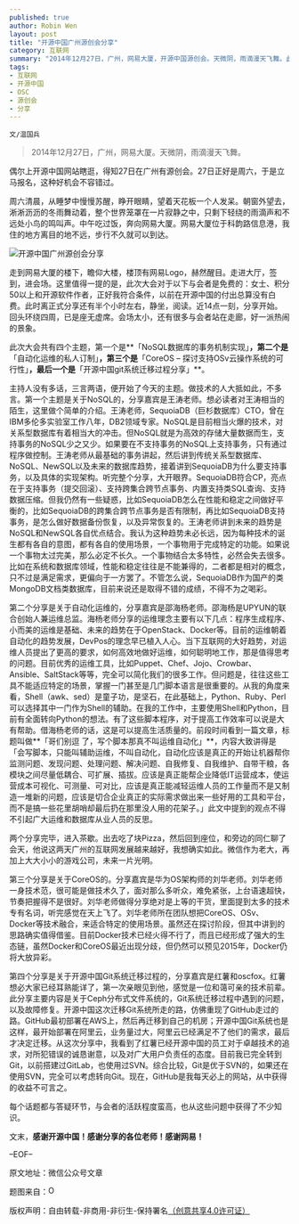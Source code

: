 ```yaml
---
published: true
author: Robin Wen
layout: post
title: "开源中国广州源创会分享"
category: 互联网
summary: "2014年12月27日，广州，网易大厦，开源中国源创会。天微阴，雨滴漫天飞舞。此次大会共有四个主题，第一个是「NoSQL数据库的事务机制实现」，第二个是「自动化运维的私人订制」，第三个是「CoreOS – 探讨支持OSv云操作系统的可行性」，最后一个是「开源中国git系统迁移过程分享」。"
tags: 
- 互联网
- 开源中国
- OSC
- 源创会
- 分享
---
```


`文/温国兵`

> 2014年12月27日，广州，网易大厦。天微阴，雨滴漫天飞舞。

偶尔上开源中国网站瞎逛，得知27日在广州有源创会。27日正好是周六，于是立马报名，这种好机会不容错过。

周六清晨，从睡梦中慢慢苏醒，睁开眼睛，望着天花板一个人发呆。朝窗外望去，淅淅沥沥的冬雨舞动着，整个世界笼罩在一片寂静之中，只剩下轻绕的雨滴声和不远处小鸟的鸣叫声。中午吃过饭，奔向网易大厦。网易大厦位于科韵路信息港，我住的地方离目的地不远，步行不久就可以到达。

![开源中国广州源创会分享](http://i.imgur.com/OCoC6p7.jpg)

走到网易大厦的楼下，瞻仰大楼，楼顶有网易Logo，赫然醒目。走进大厅，签到，进会场。这里值得一提的是，此次大会对于以下与会者是免费的：女士、积分50以上和开源软件作者，正好我符合条件，以前在开源中国的付出总算没有白费。此时离正式分享还有半个小时左右，静坐，阅读。近14点一刻，分享开始。回头环绕四周，已是座无虚席。会场太小，还有很多与会者站在走廊，好一派热闹的景象。

此次大会共有四个主题，第一个是**「NoSQL数据库的事务机制实现」**，第二个是**「自动化运维的私人订制」**，第三个是**「CoreOS – 探讨支持OSv云操作系统的可行性」**，最后一个是**「开源中国git系统迁移过程分享」**。

主持人没有多话，三言两语，便开始了今天的主题。做技术的人大抵如此，不多言。第一个主题是关于NoSQL的，分享嘉宾是王涛老师。想必读者对王涛相当的陌生，这里做个简单的介绍。王涛老师，SequoiaDB（巨杉数据库）CTO，曾在IBM多伦多实验室工作八年，DB2领域专家。NoSQL是目前相当火爆的技术，对关系型数据库有着相当大的冲击。但NoSQL就是为高效的存储大量数据而生，支持事务的NoSQL少之又少。如果要在不支持事务的NoSQL上支持事务，只有通过程序做控制。王涛老师从最基础的事务讲起，然后讲到传统关系型数据库、NoSQL、NewSQL以及未来的数据库趋势，接着讲到SequoiaDB为什么要支持事务，以及具体的实现架构。听完整个分享，大开眼界。SequoiaDB符合CP，亮点在于支持事务（提交回滚）、支持跨集合跨节点事务、内置支持类SQL查询、支持数据压缩。但我仍然有一些疑惑，比如SequoiaDB怎么在性能和稳定之间做好平衡的，比如SequoiaDB的跨集合跨节点事务是否有限制，再比如SequoiaDB支持事务，是怎么做好数据备份恢复，以及异常恢复的。王涛老师讲到未来的趋势是NoSQL和NewSQL各自优点结合。我认为这种趋势未必长远，因为每种技术的诞生都有各自的意图，都有各自的使用场景，一个事物用于完成特定的功能。如果说一个事物太过完美，那么必定不长久。一个事物结合太多特性，必然会失去很多。比如在系统和数据库领域，性能和稳定往往是不能兼得的，二者都是相对的概念，只不过是满足需求，更偏向于一方罢了。不管怎么说，SequoiaDB作为国产的类MongoDB文档类数据库，目前来说还是取得不错的成绩，不得不为之喝彩。

第二个分享是关于自动化运维的，分享嘉宾是邵海杨老师。邵海杨是UPYUN的联合创始人兼运维总监。海杨老师分享的运维理念主要有以下几点：程序生成程序、小而美的运维是基础、未来的趋势在于OpenStack、Docker等。目前的运维朝着自动化的趋势发展，DevPos的理念早已植入人心。当下互联网的大好趋势，对运维人员提出了更高的要求，如何高效地做好运维，如何聪明地工作，那是值得思考的问题。目前优秀的运维工具，比如Puppet、Chef、Jojo、Crowbar、Ansible、SaltStack等等，完全可以简化我们的很多工作。但问题是，往往这些工具不能适应特定的场景，掌握一门甚至是几门脚本语言是很重要的。从我的角度来看，Shell（awk、sed）是童子功，是坚石，在此基础上，Python、Ruby、Perl可以选择其中一门作为Shell的辅助。在我的工作中，主要使用Shell和Python，目前有全面转向Python的想法。有了这些脚本程序，对于提高工作效率可以说是大有帮助。借海杨老师的话，这是可以提高生活质量的。前段时间看到一篇文章，标题叫做**「哥们别逗 了，写个脚本那真不叫运维自动化」**，内容大致讲得是「会写脚本，只能叫辅助运维，不叫自动化，自动化应该是真正的开始让机器帮你监测问题、发现问题、处理问题、解决问题、自我修复、自我维护、自带干粮，各模块之间尽量低耦合、可扩展、插拔。应该是真正能帮企业降低IT运营成本，使运营成本可视化、可测量、可对比，应该是真正能减轻运维人员的工作量而不是又制造一堆新的问题，应该是切合企业真正的实际需求做出来一些好用的工具和平台，而不是搞一些花里胡哨却最后扔在那里没人用的花架子。」此文中提到的观点不得不引起广大运维和数据库从业人员的反思。

两个分享完毕，进入茶歇。出去吃了块Pizza，然后回到座位，和旁边的同仁聊了会天，他说这两天广州的互联网发展越来越好，我想确实如此。微信作为老大，再加上大大小小的游戏公司，未来一片光明。

第三个分享是关于CoreOS的。分享嘉宾是华为OS架构师的刘华老师。刘华老师一身技术范，很可能是做技术久了，面对那么多听众，难免紧张，上台语速超快，节奏把握得不是很好。刘华老师做得分享绝对是上等的干货，里面提到太多的技术专有名词，听完感觉在天上飞了。刘华老师所在团队想把CoreOS、OSv、Docker等技术融合，来适合特定的使用场景。虽然还在探讨阶段，但其中讲到的思路确实值得借鉴。目前Docker技术已经火得不行了，而且已经形成了强大的生态链，虽然Docker和CoreOS最近出现分歧，但仍然可以预见2015年，Docker仍将大放异彩。

第四个分享是关于开源中国Git系统迁移过程的，分享嘉宾是红薯和oscfox。红薯想必大家已经耳熟能详了，第一次亲眼见到他，感觉是一位和蔼可亲的技术前辈。此分享主要内容是关于Ceph分布式文件系统的，Git系统迁移过程中遇到的问题，以及故障修复。开源中国这次迁移Git系统所走的路，仿佛重现了GitHub走过的路。GitHub最初部署在AWS上，然后再迁移到自己的机房；开源中国Git系统也是这样，最开始部署在阿里云，业务量过大，阿里云已经满足不了他们的需求，最后才决定迁移。从这次分享中，我看到了红薯已经开源中国的员工对于卓越技术的追求，对所犯错误的诚恳谢意，以及对广大用户负责任的态度。目前我已完全转到Git，以前搭建过GitLab，也使用过SVN。综合比较，Git是优于SVN的，如果还在使用SVN，完全可以考虑转向Git。现在，GitHub是我每天必上的网站，从中获得的收益不可言之。

每个话题都与答疑环节，与会者的活跃程度蛮高，也从这些问题中获得了不少知识。

文末，**感谢开源中国！感谢分享的各位老师！感谢网易！**

–EOF–

原文地址：微信公众号文章

题图来自：<a href="http://www.oschina.net/question/28_60390" target="_blank"><img src="http://i.imgur.com/ZRkdggf.png" title="OSC" height="16px" width="16px" border="0" alt="OSC" /></a>

版权声明：自由转载-非商用-非衍生-保持署名<a href="http://creativecommons.org/licenses/by-nc-nd/4.0/deed.zh" target="_blank">（创意共享4.0许可证）</a>
